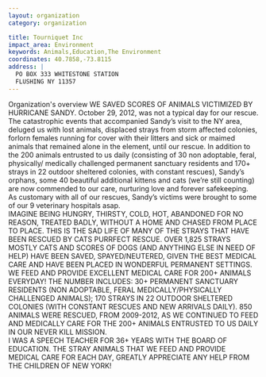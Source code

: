 ```yaml
---
layout: organization
category: organization

title: Tourniquet Inc
impact_area: Environment
keywords: Animals,Education,The Environment
coordinates: 40.7858,-73.8115
address: |
  PO BOX 333 WHITESTONE STATION
  FLUSHING NY 11357
---
```

Organization's overview
WE SAVED SCORES OF ANIMALS VICTIMIZED BY HURRICANE SANDY. October 29, 2012, was not a typical day for our rescue.  The catastrophic events that accompanied Sandy’s visit to the NY area, deluged us with lost animals, displaced strays from storm affected colonies,  forlorn females running for cover with their litters and sick or maimed animals that remained alone in the element, until our rescue.  In addition to the 200 animals entrusted to us daily (consisting of 30 non adoptable, feral, physically/ medically challenged permanent sanctuary residents and 170+ strays in 22 outdoor sheltered colonies, with constant rescues),  Sandy’s orphans, some 40 beautiful additional kittens and cats (we’re still counting) are now commended to our care, nurturing love and forever safekeeping.  As customary with all of our rescues,  Sandy’s victims were brought to some of our 9 veterinary hospitals asap.  
IMAGINE BEING HUNGRY, THIRSTY, COLD, HOT, ABANDONED FOR NO REASON, TREATED BADLY, WITHOUT A HOME AND CHASED FROM PLACE TO PLACE.  THIS IS THE SAD LIFE OF MANY OF THE STRAYS THAT HAVE BEEN RESCUED BY CATS PURRFECT RESCUE.  OVER 1,825 STRAYS MOSTLY CATS AND SCORES OF DOGS (AND ANYTHING ELSE IN NEED OF HELP) HAVE BEEN SAVED, SPAYED/NEUTERED, GIVEN THE BEST MEDICAL CARE AND HAVE BEEN PLACED IN WONDERFUL PERMANENT SETTINGS.  WE FEED AND PROVIDE EXCELLENT MEDICAL CARE FOR 200+ ANIMALS EVERYDAY!   THE NUMBER INCLUDES: 30+ PERMANENT SANCTUARY RESIDENTS (NON ADOPTABLE, FERAL MEDICALLY/PHYSICALLY CHALLENGED ANIMALS); 170 STRAYS IN 22 OUTDOOR SHELTERED COLONIES (WITH CONSTANT RESCUES AND NEW ARRIVALS DAILY).    850 ANIMALS WERE RESCUED, FROM 2009-2012, AS WE CONTINUED TO FEED AND MEDICALLY CARE FOR THE 200+ ANIMALS ENTRUSTED TO US DAILY IN OUR NEVER KILL MISSION.      
I WAS A SPEECH TEACHER FOR 36+ YEARS WITH THE BOARD OF EDUCATION. THE STRAY ANIMALS THAT WE FEED AND PROVIDE MEDICAL CARE FOR EACH DAY, GREATLY APPRECIATE ANY HELP FROM THE CHILDREN OF NEW YORK! 